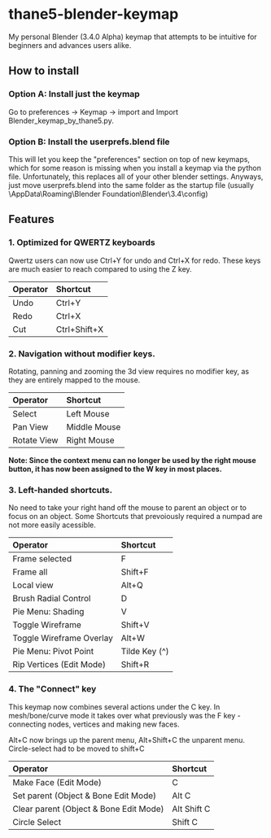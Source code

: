 # thane5-blender-keymap
My personal Blender (3.4.0 Alpha) keymap that attempts to be intuitive for beginners and advances users alike.

## How to install
### Option A: Install just the keymap
Go to preferences -> Keymap -> import and Import Blender_keymap_by_thane5.py.
### Option B: Install the userprefs.blend file 
This will let you keep the "preferences" section on top of new keymaps, which for some reason is missing when you install a keymap via the python file. Unfortunately, this replaces all of your other blender settings. Anyways, just move userprefs.blend into the same folder as the startup file (usually \AppData\Roaming\Blender Foundation\Blender\3.4\config)

## Features
### 1. Optimized for  QWERTZ keyboards
Qwertz users can now use Ctrl+Y for undo and Ctrl+X for redo. These keys are much easier to reach compared to using the Z key.

|Operator|Shortcut   |
| :------------ | :------------ |
|Undo|Ctrl+Y|
|Redo|Ctrl+X|
|Cut|Ctrl+Shift+X|

### 2. Navigation without modifier keys. 
Rotating, panning and zooming the 3d view requires no modifier key, as they are entirely mapped to the mouse.

|Operator|Shortcut   |
| :------------ | :------------ |
|Select|Left Mouse|
|Pan View|Middle Mouse|
|Rotate View|Right Mouse|

**Note: Since the context menu can no longer be used by the right mouse button, it has now been assigned to the W key in most places.**

### 3. Left-handed shortcuts. 
No need to take your right hand off the mouse to parent an object or to focus on an object. Some Shortcuts that prevoiously required a numpad are not more easily acessible.

|Operator|Shortcut   |
| :------------ | :------------ |
|Frame selected|F|
|Frame all|Shift+F|
|Local view|Alt+Q|
|Brush Radial Control|D|
|Pie Menu: Shading|V|
|Toggle Wireframe|Shift+V|
|Toggle Wireframe Overlay|Alt+W|
|Pie Menu: Pivot Point|Tilde Key (^)|
|Rip Vertices (Edit Mode)|Shift+R|

### 4. The "Connect" key
This keymap now combines several actions under the C key. In mesh/bone/curve mode it takes over what previously was the F key - connecting nodes, vertices and making new faces.

Alt+C now brings up the parent menu, Alt+Shift+C the unparent menu. Circle-select had to be moved to shift+C

|Operator|Shortcut   |
| :------------ | :------------ |
|Make Face (Edit Mode)|C|
|Set parent (Object & Bone Edit Mode)|Alt C|
|Clear parent (Object & Bone Edit Mode)|Alt Shift C|
|Circle Select|Shift C|

